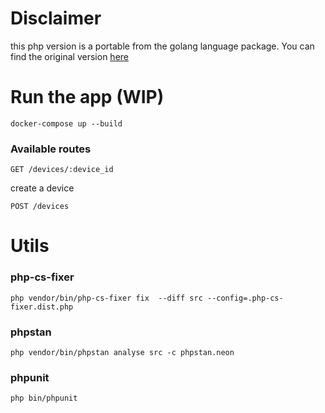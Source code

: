 # Disclaimer

this php version is a portable from the golang language package. You can find the original version [here](https://github.com/StereoFlo/go-inventory-app)

# Run the app (WIP)

```shell
docker-compose up --build
```


### Available routes
`GET /devices/:device_id`

create a device

`POST /devices`

# Utils

### php-cs-fixer
```shell
php vendor/bin/php-cs-fixer fix  --diff src --config=.php-cs-fixer.dist.php
```
### phpstan
```shell
php vendor/bin/phpstan analyse src -c phpstan.neon
```
### phpunit
```shell
php bin/phpunit
```
